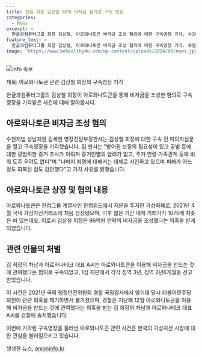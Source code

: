 ```yaml
---
title: 한컴 회장 김상철 96억 비자금 혐의로 구속 면함
categories:
  - News
excerpt: >
  한글과컴퓨터그룹 회장 김상철, 아로와나토큰 비자금 조성 혐의에 대한 구속영장 기각. 수원지법 성남지원이 구속영장 기각 결정. 김 판사는 방어권 보장 필요성, 증거 인멸 우려 없음 등을 이유로 기각 밝혔다. 김 회장은 아로와나토큰으로 96억원 안팎의 비자금 조성 의혹을 받고 있다. 이 사건은 국회에서 양기대 의원이 제기한 것으로, 지난해 12월 아로와나토큰을 이용한 비자금 조성 의혹이 불거졌다.
feature_text: >
  한글과컴퓨터그룹 회장 김상철, 아로와나토큰 비자금 조성 혐의에 대한 구속영장 기각. 수원지법 성남지원이 구속영장 기각 결정. 김 판사는 방어권 보장 필요성, 증거 인멸 우려 없음 등을 이유로 기각 밝혔다. 김 회장은 아로와나토큰으로 96억원 안팎의 비자금 조성 의혹을 받고 있다. 이 사건은 국회에서 양기대 의원이 제기한 것으로, 지난해 12월 아로와나토큰을 이용한 비자금 조성 의혹이 불거졌다.
image: 'https://www.behealthy4u.com/wp-content/uploads/2024/06/news.jpg'
---
```


<p><img src="https://www.behealthy4u.com/wp-content/uploads/2024/06/news.jpg" alt="info 속보" /></p>

<p>제목: 아로와나토큰 관련 김상철 회장의 구속영장 기각</p>

<p>한글과컴퓨터그룹의 김상철 회장이 아로와나토큰을 통해 비자금을 조성한 혐의로 구속영장을 기각받은 사건에 대해 알아봅시다.</p>

<h2 data-ke-size="size26">아로와나토큰 비자금 조성 혐의</h2>

<p>수원지법 성남지원 김세현 영장전담부장판사는 김상철 회장에 대한 구속 전 피의자심문을 열고 구속영장을 기각했습니다. 김 판사는 "방어권 보장의 필요성이 있고 공범 등에 대한 광범위한 증거 조사가 이뤄져 증거인멸의 염려가 없고, 주거·연령·가족관계 등에 비춰 도주 우려도 없다"며 "나머지 죄명에 대해서는 대체로 시인하고 있으며 피해가 어느 정도 회복된 점도 감안했다"고 기각 사유를 밝혔습니다.</p>

<h2 data-ke-size="size26">아로와나토큰 상장 및 혐의 내용</h2>

<p>아로와나토큰은 한컴그룹 계열사인 한컴위드에서 지분을 투자한 가상화폐로, 2021년 4월 국내 가상자산거래소에 처음 상장됐으며, 이후 짧은 기간 내에 거래가가 1075배 치솟은 바 있는데요. 이로써 김상철 회장은 96억원 안팎의 비자금을 조성했다는 의혹을 받게 되었습니다. </p>

<h2 data-ke-size="size26">관련 인물의 처벌</h2>

<p>김 회장의 차남과 아로와나테크 대표 A씨는 아로와나토큰을 이용해 비자금을 만드는 것에 관여했다는 혐의로 구속되었고, 1심 재판에서 각각 징역 3년, 징역 2년6개월을 선고받았습니다. </p>

<p>이 사건은 2021년 국회 행정안전위원회 경찰 국정감사에서 양기대 당시 더불어민주당 의원이 관련 의혹을 제기하면서 불거졌으며, 경찰은 지난해 12월 아로와나토큰을 이용해 비자금을 만드는 것에 관여했다는 의혹을 받는 김 회장의 차남과 아로와나테크 대표 A씨를 검찰에 송치했습니다.</p>

<p>이번에 기각된 구속영장을 둘러싼 아로와나토큰 관련 사건은 한국의 가상자산 시장에 대한 관심을 불러일으키고 있습니다.</p>
생생한 뉴스, <a href="https://onioninfo.kr" rel="dofollow">onioninfo.kr</a>


